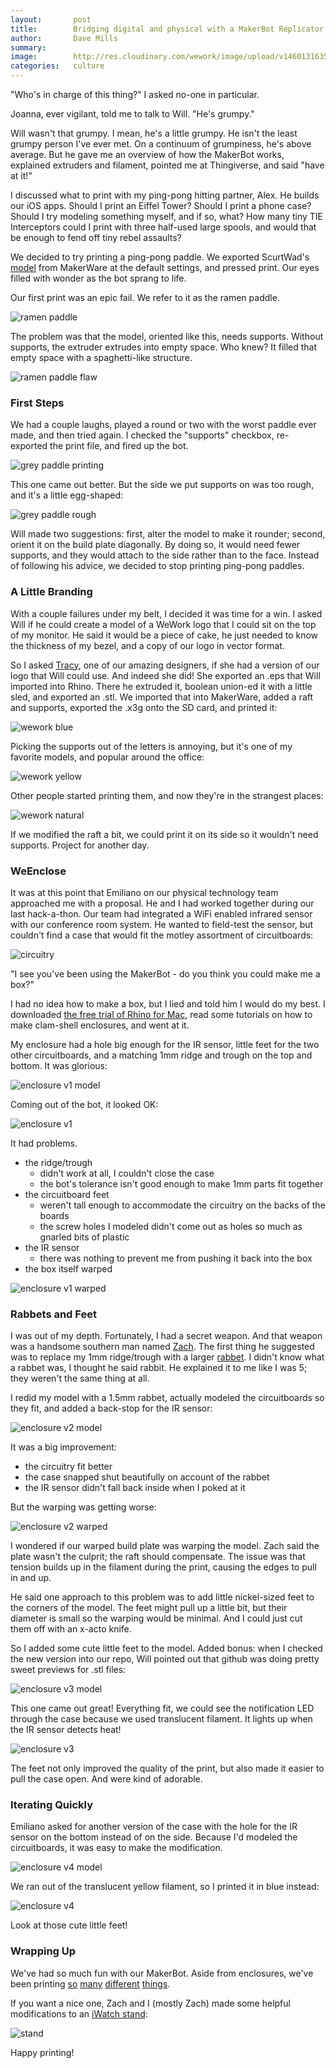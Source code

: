 ```yaml
---
layout:       post
title:        Bridging digital and physical with a MakerBot Replicator 2
author:       Dave Mills
summary:
image:        http://res.cloudinary.com/wework/image/upload/v1460131635/pirate_kitteh.jpg
categories:   culture
---
```


"Who's in charge of this thing?" I asked no-one in particular.

Joanna, ever vigilant, told me to talk to Will. "He's grumpy."

Will wasn't that grumpy. I mean, he's a little grumpy. He isn't the least grumpy person I've ever met. On a continuum of grumpiness, he's above average. But he gave me an overview of how the MakerBot works, explained extruders and filament, pointed me at Thingiverse, and said "have at it!"

I discussed what to print with my ping-pong hitting partner, Alex. He builds our iOS apps. Should I print an Eiffel Tower? Should I print a phone case? Should I try modeling something myself, and if so, what? How many tiny TIE Interceptors could I print with three half-used large spools, and would that be enough to fend off tiny rebel assaults?

We decided to try printing a ping-pong paddle. We exported ScurtWad's [model](http://www.thingiverse.com/thing:175326) from MakerWare at the default settings, and pressed print. Our eyes filled with wonder as the bot sprang to life.

Our first print was an epic fail. We refer to it as the ramen paddle.

![ramen paddle](/images/makerbot/ramen_paddle.png)

The problem was that the model, oriented like this, needs supports. Without supports, the extruder extrudes into empty space. Who knew? It filled that empty space with a spaghetti-like structure.

![ramen paddle flaw](/images/makerbot/failed_paddle.png)

### First Steps

We had a couple laughs, played a round or two with the worst paddle ever made, and then tried again. I checked the "supports" checkbox, re-exported the print file, and fired up the bot.

![grey paddle printing](/images/makerbot/grey_paddle_printing.jpg)

This one came out better. But the side we put supports on was too rough, and it's a little egg-shaped:

![grey paddle rough](/images/makerbot/grey_paddle_rough.jpg)

Will made two suggestions: first, alter the model to make it rounder; second, orient it on the build plate diagonally. By doing so, it would need fewer supports, and they would attach to the side rather than to the face. Instead of following his advice, we decided to stop printing ping-pong paddles.

### A Little Branding 

With a couple failures under my belt, I decided it was time for a win. I asked Will if he could create a model of a WeWork logo that I could sit on the top of my monitor. He said it would be a piece of cake, he just needed to know the thickness of my bezel, and a copy of our logo in vector format.

So I asked [Tracy](http://www.tracyloi.com), one of our amazing designers, if she had a version of our logo that Will could use. And indeed she did! She exported an .eps that Will imported into Rhino. There he extruded it, boolean union-ed it with a little sled, and exported an .stl. We imported that into MakerWare, added a raft and supports, exported the .x3g onto the SD card, and printed it:

![wework blue](/images/makerbot/wework_blue.jpg)

Picking the supports out of the letters is annoying, but it's one of my favorite models, and popular around the office:

![wework yellow](/images/makerbot/wework_yellow.jpg)

Other people started printing them, and now they're in the strangest places:

![wework natural](/images/makerbot/wework_natural.jpg)

If we modified the raft a bit, we could print it on its side so it wouldn't need supports. Project for another day.

### WeEnclose 

It was at this point that Emiliano on our physical technology team approached me with a proposal. He and I had worked together during our last hack-a-thon. Our team had integrated a WiFi enabled infrared sensor with our conference room system. He wanted to field-test the sensor, but couldn't find a case that would fit the motley assortment of circuitboards:

![circuitry](/images/makerbot/circuitry.jpg)

"I see you've been using the MakerBot - do you think you could make me a box?"

I had no idea how to make a box, but I lied and told him I would do my best. I downloaded [the free trial of Rhino for Mac](http://www.rhino3d.com/download/rhino-for-mac/5/evaluation), read some tutorials on how to make clam-shell enclosures, and went at it.

My enclosure had a hole big enough for the IR sensor, little feet for the two other circuitboards, and a matching 1mm ridge and trough on the top and bottom. It was glorious:

![enclosure v1 model](/images/makerbot/enclosure_v1_model.png)

Coming out of the bot, it looked OK:

![enclosure v1](/images/makerbot/enclosure_v1.jpg)

It had problems. 

 * the ridge/trough 
     * didn't work at all, I couldn't close the case
     * the bot's tolerance isn't good enough to make 1mm parts fit together 
 * the circuitboard feet
     * weren't tall enough to accommodate the circuitry on the backs of the boards
     * the screw holes I modeled didn't come out as holes so much as gnarled bits of plastic  
 * the IR sensor
     * there was nothing to prevent me from pushing it back into the box
 * the box itself warped

![enclosure v1 warped](/images/makerbot/enclosure_v1_warped.jpg)

### Rabbets and Feet

I was out of my depth. Fortunately, I had a secret weapon. And that weapon was a handsome southern man named [Zach](http://designalyze.com/course/3d-printing-makerbot). The first thing he suggested was to replace my 1mm ridge/trough with a larger [rabbet](https://en.wikipedia.org/wiki/Rabbet). I didn't know what a rabbet was, I thought he said rabbit. He explained it to me like I was 5; they weren't the same thing at all.

I redid my model with a 1.5mm rabbet, actually modeled the circuitboards so they fit, and added a back-stop for the IR sensor:

![enclosure v2 model](/images/makerbot/enclosure_v2_model.png)

It was a big improvement:

 * the circuitry fit better
 * the case snapped shut beautifully on account of the rabbet
 * the IR sensor didn't fall back inside when I poked at it
 
But the warping was getting worse:

![enclosure v2 warped](/images/makerbot/enclosure_v2_warped.jpg)

I wondered if our warped build plate was warping the model. Zach said the plate wasn't the culprit; the raft should compensate. The issue was that tension builds up in the filament during the print, causing the edges to pull in and up.

He said one approach to this problem was to add little nickel-sized feet to the corners of the model. The feet might pull up a little bit, but their diameter is small so the warping would be minimal. And I could just cut them off with an x-acto knife.

So I added some cute little feet to the model. Added bonus: when I checked the new version into our repo, Will pointed out that github was doing pretty sweet previews for .stl files:

![enclosure v3 model](/images/makerbot/enclosure_v3_model.png)

This one came out great! Everything fit, we could see the notification LED through the case because we used translucent filament. It lights up when the IR sensor detects heat!

![enclosure v3](/images/makerbot/enclosure_v3.jpg)

The feet not only improved the quality of the print, but also made it easier to pull the case open. And were kind of adorable.

### Iterating Quickly

Emiliano asked for another version of the case with the hole for the IR sensor on the bottom instead of on the side. Because I'd modeled the circuitboards, it was easy to make the modification.

![enclosure v4 model](/images/makerbot/enclosure_v4_model.png)

We ran out of the translucent yellow filament, so I printed it in blue instead:

![enclosure v4](/images/makerbot/enclosure_v4.jpg)

Look at those cute little feet! 

### Wrapping Up

We've had so much fun with our MakerBot. Aside from enclosures, we've been printing [so](http://www.thingiverse.com/make:168416) [many](http://www.thingiverse.com/make:168410) [different](http://www.thingiverse.com/make:168259) [things](http://www.thingiverse.com/make:167416). 

If you want a nice one, Zach and I (mostly Zach) made some helpful modifications to an [iWatch stand](http://www.thingiverse.com/thing:1108247):

![stand](https://thingiverse-production-new.s3.amazonaws.com/renders/53/8d/04/b3/a6/IMG_20151103_102724_preview_featured.jpg)

Happy printing! 
